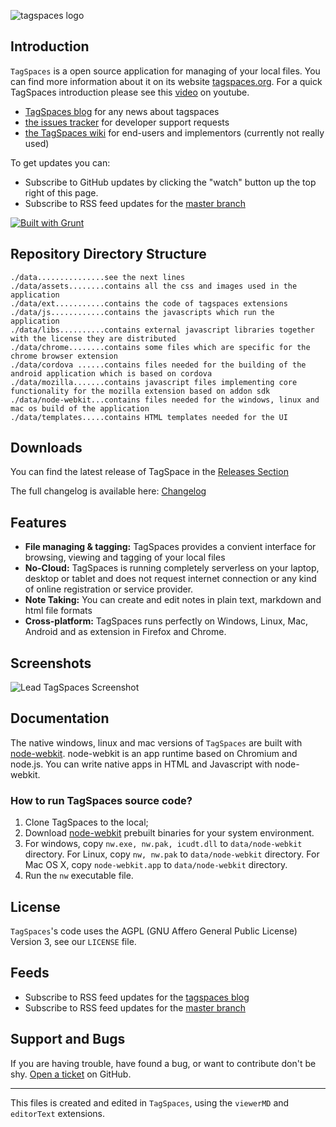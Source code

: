 ![tagspaces logo](https://raw.github.com/uggrock/tagspaces/master/data/assets/icon96.png) 
## Introduction

`TagSpaces` is a open source application for managing of your local files. You can find more information about it on its website [tagspaces.org](http://tagspaces.org/). For a quick TagSpaces introduction please see this [video](https://www.youtube.com/embed/CJ2hYU6U-C8) on youtube.

- [TagSpaces blog](http://tagspaces.org/blog/) for any news about tagspaces
- [the issues tracker](https://github.com/uggrock/tagspaces/issues) for developer support requests
- [the TagSpaces wiki](https://github.com/uggrock/tagspaces/wiki) for end-users and implementors (currently not really used)

To get updates you can:
- Subscribe to GitHub updates by clicking the "watch" button up the top right of this page.
- Subscribe to RSS feed updates for the [master branch](https://github.com/uggrock/tagspaces/commits/master.atom)

[![Built with Grunt](https://cdn.gruntjs.com/builtwith.png)](http://gruntjs.com/)

## Repository Directory Structure

    ./data...............see the next lines
    ./data/assets........contains all the css and images used in the application
    ./data/ext...........contains the code of tagspaces extensions
    ./data/js............contains the javascripts which run the application 
    ./data/libs..........contains external javascript libraries together with the license they are distributed 
    ./data/chrome........contains some files which are specific for the chrome browser extension
    ./data/cordova ......contains files needed for the building of the android application which is based on cordova
	./data/mozilla.......contains javascript files implementing core functionality for the mozilla extension based on addon sdk 
    ./data/node-webkit...contains files needed for the windows, linux and mac os build of the application
    ./data/templates.....contains HTML templates needed for the UI

## Downloads 
You can find the latest release of TagSpace in the [Releases Section](https://github.com/uggrock/tagspaces/releases/)

The full changelog is available here: [Changelog](CHANGELOG.md)

## Features

* **File managing & tagging:** TagSpaces provides a convient interface for browsing, viewing and tagging of your local files
* **No-Cloud:** TagSpaces is running completely serverless on your laptop, desktop or tablet and does not request internet connection or any kind of online registration or service provider.
* **Note Taking:** You can create and edit notes in plain text, markdown and html file formats
* **Cross-platform:** TagSpaces runs perfectly on Windows, Linux, Mac, Android and as extension in Firefox and Chrome.

## Screenshots

![Lead TagSpaces Screenshot](http://www.tagspaces.org/content/v1.7/tagspaces-lead-screenshot.png)

## Documentation

The native windows, linux and mac versions of `TagSpaces` are built with [node-webkit](https://github.com/rogerwang/node-webkit). node-webkit is an app runtime based on Chromium and node.js. You can write native apps in HTML and Javascript with node-webkit. 

### How to run TagSpaces source code?
1. Clone TagSpaces to the local;
2. Download [node-webkit](https://github.com/rogerwang/node-webkit) prebuilt binaries for your system environment.
3. For windows, copy `nw.exe, nw.pak, icudt.dll` to `data/node-webkit` directory.
For Linux, copy `nw, nw.pak` to `data/node-webkit` directory.
For Mac OS X, copy `node-webkit.app` to `data/node-webkit` directory.
4. Run the `nw` executable file.

## License

`TagSpaces`'s code uses the AGPL (GNU Affero General Public License) Version 3, see our `LICENSE` file.

## Feeds
- Subscribe to RSS feed updates for the [tagspaces blog](http://tagspaces.org/blog/feed.xml)
- Subscribe to RSS feed updates for the [master branch](https://github.com/uggrock/tagspace/commits/master.atom)

## Support and Bugs
If you are having trouble, have found a bug, or want to contribute don't be shy.
[Open a ticket](https://github.com/uggrock/tagspaces/issues) on GitHub.

- - -
This files is created and edited in `TagSpaces`, using the `viewerMD` and `editorText` extensions.